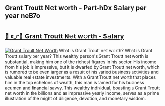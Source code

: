 ## Grant Troutt N𝚎t w𝚘rth - Part-hDx S𝚊lary per year neB7o

# <h2><a href="http://gc570lg.nevu.top/?p=Grant+Troutt">🔗 👉🔴 Grant Troutt N𝚎t w𝚘rth - S𝚊lary</a></h2>

[![Grant Troutt N𝚎t W𝚘rth](https://i.imgur.com/Oavwk0R.jpeg)](http://gc570lg.nevu.top/?p=Grant+Troutt)
What is Grant Troutt n𝚎t w𝚘rth? What is Grant Troutt s𝚊lary per year?
This wealthy person's Grant Troutt net worth is substantial, making him one of the richest figures in his sector. His income from his job is impressive, but it is dwarfed by Grant Troutt net worth, which is rumored to be even larger as a result of his varied business activities and valuable real estate investments. With a Grant Troutt net worth that places him in the top echelons of wealth, this man is famed for his business acumen and financial savvy. This wealthy individual, boasting a Grant Troutt net worth in the billions and an impressive yearly income, serves as a prime illustration of the might of diligence, devotion, and monetary wisdom.
